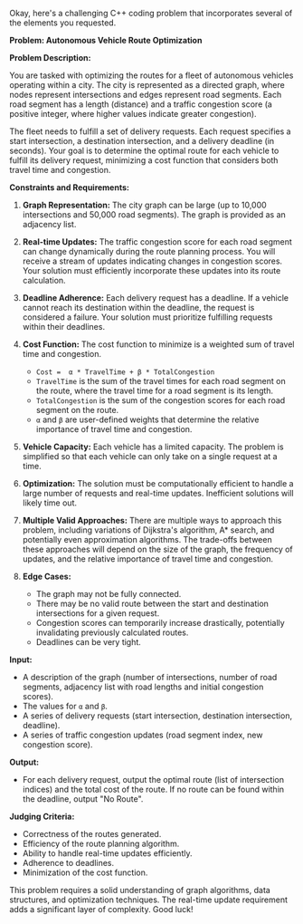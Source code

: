 Okay, here's a challenging C++ coding problem that incorporates several of the elements you requested.

**Problem: Autonomous Vehicle Route Optimization**

**Problem Description:**

You are tasked with optimizing the routes for a fleet of autonomous vehicles operating within a city. The city is represented as a directed graph, where nodes represent intersections and edges represent road segments. Each road segment has a length (distance) and a traffic congestion score (a positive integer, where higher values indicate greater congestion).

The fleet needs to fulfill a set of delivery requests. Each request specifies a start intersection, a destination intersection, and a delivery deadline (in seconds). Your goal is to determine the optimal route for each vehicle to fulfill its delivery request, minimizing a cost function that considers both travel time and congestion.

**Constraints and Requirements:**

1.  **Graph Representation:** The city graph can be large (up to 10,000 intersections and 50,000 road segments). The graph is provided as an adjacency list.

2.  **Real-time Updates:** The traffic congestion score for each road segment can change dynamically during the route planning process. You will receive a stream of updates indicating changes in congestion scores. Your solution must efficiently incorporate these updates into its route calculation.

3.  **Deadline Adherence:** Each delivery request has a deadline. If a vehicle cannot reach its destination within the deadline, the request is considered a failure. Your solution must prioritize fulfilling requests within their deadlines.

4.  **Cost Function:** The cost function to minimize is a weighted sum of travel time and congestion.
    *   `Cost =  α * TravelTime + β * TotalCongestion`
    *   `TravelTime` is the sum of the travel times for each road segment on the route, where the travel time for a road segment is its length.
    *   `TotalCongestion` is the sum of the congestion scores for each road segment on the route.
    *   `α` and `β` are user-defined weights that determine the relative importance of travel time and congestion.

5.  **Vehicle Capacity:** Each vehicle has a limited capacity.  The problem is simplified so that each vehicle can only take on a single request at a time.

6.  **Optimization:** The solution must be computationally efficient to handle a large number of requests and real-time updates.  Inefficient solutions will likely time out.

7.  **Multiple Valid Approaches:** There are multiple ways to approach this problem, including variations of Dijkstra's algorithm, A\* search, and potentially even approximation algorithms.  The trade-offs between these approaches will depend on the size of the graph, the frequency of updates, and the relative importance of travel time and congestion.

8.  **Edge Cases:**
    *   The graph may not be fully connected.
    *   There may be no valid route between the start and destination intersections for a given request.
    *   Congestion scores can temporarily increase drastically, potentially invalidating previously calculated routes.
    *   Deadlines can be very tight.

**Input:**

*   A description of the graph (number of intersections, number of road segments, adjacency list with road lengths and initial congestion scores).
*   The values for `α` and `β`.
*   A series of delivery requests (start intersection, destination intersection, deadline).
*   A series of traffic congestion updates (road segment index, new congestion score).

**Output:**

*   For each delivery request, output the optimal route (list of intersection indices) and the total cost of the route. If no route can be found within the deadline, output "No Route".

**Judging Criteria:**

*   Correctness of the routes generated.
*   Efficiency of the route planning algorithm.
*   Ability to handle real-time updates efficiently.
*   Adherence to deadlines.
*   Minimization of the cost function.

This problem requires a solid understanding of graph algorithms, data structures, and optimization techniques. The real-time update requirement adds a significant layer of complexity. Good luck!
